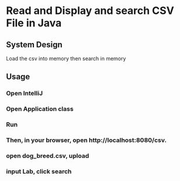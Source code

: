 # Read and Display and search CSV File in Java

## System Design

Load the csv into memory then search in memory

## Usage
### Open IntelliJ
### Open Application class
### Run
### Then, in your browser, open http://localhost:8080/csv.
### open dog\_breed.csv, upload
### input Lab, click search 

